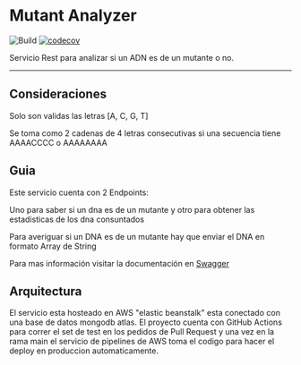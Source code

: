 # Mutant Analyzer
![Build](https://github.com/FredeHG/mutant/workflows/build/badge.svg)
[![codecov](https://codecov.io/gh/FredeHG/mutant/branch/master/graph/badge.svg)](https://codecov.io/gh/FredeHG/mutant)

Servicio Rest para analizar si un ADN es de un mutante o no.

---

## Consideraciones

Solo son validas las letras [A, C, G, T]

Se toma como 2 cadenas de 4 letras consecutivas si una secuencia tiene AAAACCCC o AAAAAAAA

## Guia
Este servicio cuenta con 2 Endpoints:

Uno para saber si un dna es de un mutante y otro para obtener las estadisticas de los dna consuntados

Para averiguar si un DNA es de un mutante hay que enviar el DNA en formato Array de String

Para mas información visitar la documentación en [Swagger](http://mutantmeli-env.eba-vmskaduw.us-east-2.elasticbeanstalk.com/swagger-ui.html)


## Arquitectura

El servicio esta hosteado en AWS "elastic beanstalk" esta conectado con una base de datos mongodb atlas.
El proyecto cuenta con GitHub Actions para correr el set de test en los pedidos de Pull Request
y una vez en la rama main el servicio de pipelines de AWS toma el codigo para hacer el deploy en produccion automaticamente. 



